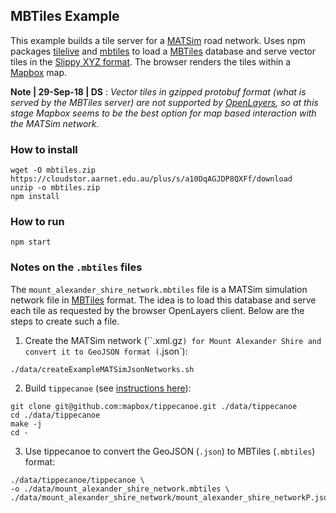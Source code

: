 ## MBTiles Example

This example builds a tile server for a [MATSim](http://ci.matsim.org:8080/job/MATSim-Book/ws/partOne-latest.pdf) road network.
Uses npm packages [tilelive](https://www.npmjs.com/package/@mapbox/tilelive) and
[mbtiles](https://www.npmjs.com/package/@mapbox/mbtiles) to load a
[MBTiles](https://github.com/mapbox/mbtiles-spec) database and serve
vector tiles in the [Slippy XYZ format](https://wiki.openstreetmap.org/wiki/Slippy_map_tilenames).
The browser renders the tiles within a [Mapbox](https://www.mapbox.com/api-documentation/) map.

**Note | 29-Sep-18 | DS** : *Vector tiles in gzipped protobuf format (what is
  served by the MBTiles server) are not supported by [OpenLayers](https://openlayers.org/),
  so at this stage Mapbox seems to be the best option for map based interaction
  with the MATSim network.*

### How to install
```
wget -O mbtiles.zip https://cloudstor.aarnet.edu.au/plus/s/a10DqAGJDP8QXFf/download
unzip -o mbtiles.zip
npm install
```

### How to run
```
npm start
```

### Notes on the `.mbtiles` files
The `mount_alexander_shire_network.mbtiles` file is a MATSim simulation network file in  [MBTiles](https://github.com/mapbox/mbtiles-spec) format. The idea is to load this database and serve each tile as requested by the browser OpenLayers client. Below are the steps to create such a file.

1. Create the MATSim network (``.xml.gz`) for Mount Alexander Shire and convert it to
GeoJSON format (`.json`):
```
./data/createExampleMATSimJsonNetworks.sh
```

2. Build `tippecanoe` (see [instructions here](https://github.com/mapbox/tippecanoe#installation)):
```
git clone git@github.com:mapbox/tippecanoe.git ./data/tippecanoe
cd ./data/tippecanoe
make -j
cd -
```

3. Use tippecanoe to convert the GeoJSON (`.json`) to MBTiles (`.mbtiles`) format:
```
./data/tippecanoe/tippecanoe \
-o ./data/mount_alexander_shire_network.mbtiles \
./data/mount_alexander_shire_network/mount_alexander_shire_networkP.json
```
